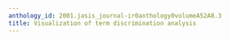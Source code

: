 ```yaml
---
anthology_id: 2001.jasis_journal-ir0anthology0volumeA52A8.3
title: Visualization of term discrimination analysis
---
```

